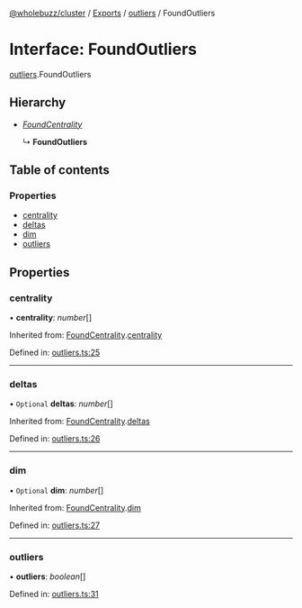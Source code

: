 [@wholebuzz/cluster](../README.md) / [Exports](../modules.md) / [outliers](../modules/outliers.md) / FoundOutliers

# Interface: FoundOutliers

[outliers](../modules/outliers.md).FoundOutliers

## Hierarchy

- [*FoundCentrality*](outliers.foundcentrality.md)

  ↳ **FoundOutliers**

## Table of contents

### Properties

- [centrality](outliers.foundoutliers.md#centrality)
- [deltas](outliers.foundoutliers.md#deltas)
- [dim](outliers.foundoutliers.md#dim)
- [outliers](outliers.foundoutliers.md#outliers)

## Properties

### centrality

• **centrality**: *number*[]

Inherited from: [FoundCentrality](outliers.foundcentrality.md).[centrality](outliers.foundcentrality.md#centrality)

Defined in: [outliers.ts:25](https://github.com/wholebuzz/cluster/blob/master/src/outliers.ts#L25)

___

### deltas

• `Optional` **deltas**: *number*[]

Inherited from: [FoundCentrality](outliers.foundcentrality.md).[deltas](outliers.foundcentrality.md#deltas)

Defined in: [outliers.ts:26](https://github.com/wholebuzz/cluster/blob/master/src/outliers.ts#L26)

___

### dim

• `Optional` **dim**: *number*[]

Inherited from: [FoundCentrality](outliers.foundcentrality.md).[dim](outliers.foundcentrality.md#dim)

Defined in: [outliers.ts:27](https://github.com/wholebuzz/cluster/blob/master/src/outliers.ts#L27)

___

### outliers

• **outliers**: *boolean*[]

Defined in: [outliers.ts:31](https://github.com/wholebuzz/cluster/blob/master/src/outliers.ts#L31)
